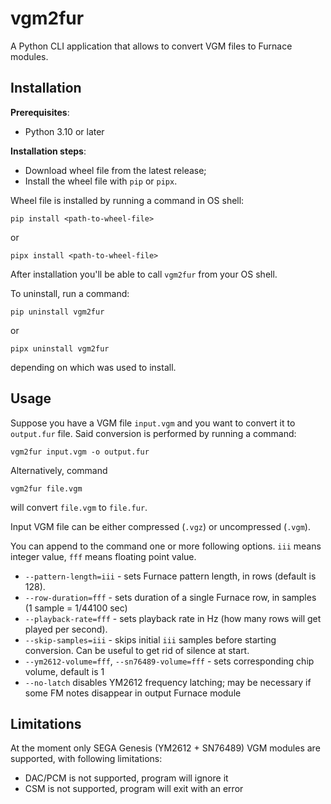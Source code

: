 # vgm2fur

A Python CLI application that allows to convert VGM files to Furnace modules.

## Installation

**Prerequisites**:
- Python 3.10 or later

**Installation steps**:
- Download wheel file from the latest release;
- Install the wheel file with `pip` or `pipx`.

Wheel file is installed by running a command in OS shell:
```
pip install <path-to-wheel-file>
```
or 
```
pipx install <path-to-wheel-file>
```

After installation you'll be able to call `vgm2fur` from your OS shell.

To uninstall, run a command:
```
pip uninstall vgm2fur
```
or 
```
pipx uninstall vgm2fur
```
depending on which was used to install.

## Usage

Suppose you have a VGM file `input.vgm` and you want to convert it to `output.fur` file.
Said conversion is performed by running a command:
```
vgm2fur input.vgm -o output.fur
```

Alternatively, command
```
vgm2fur file.vgm
```
will convert `file.vgm` to `file.fur`.

Input VGM file can be either compressed (`.vgz`) or uncompressed (`.vgm`).

You can append to the command one or more following options. `iii` means integer value, `fff` means floating point value.
- `--pattern-length=iii` - sets Furnace pattern length, in rows (default is 128).
- `--row-duration=fff` - sets duration of a single Furnace row, in samples (1 sample = 1/44100 sec)
- `--playback-rate=fff` - sets playback rate in Hz (how many rows will get played per second).
- `--skip-samples=iii` - skips initial `iii` samples before starting conversion. Can be useful to get rid of silence at start.
- `--ym2612-volume=fff`, `--sn76489-volume=fff` - sets corresponding chip volume, default is 1
- `--no-latch` disables YM2612 frequency latching; may be necessary if some FM notes disappear in output Furnace module

## Limitations

At the moment only SEGA Genesis (YM2612 + SN76489) VGM modules are supported, with following limitations:
- DAC/PCM is not supported, program will ignore it
- CSM is not supported, program will exit with an error
